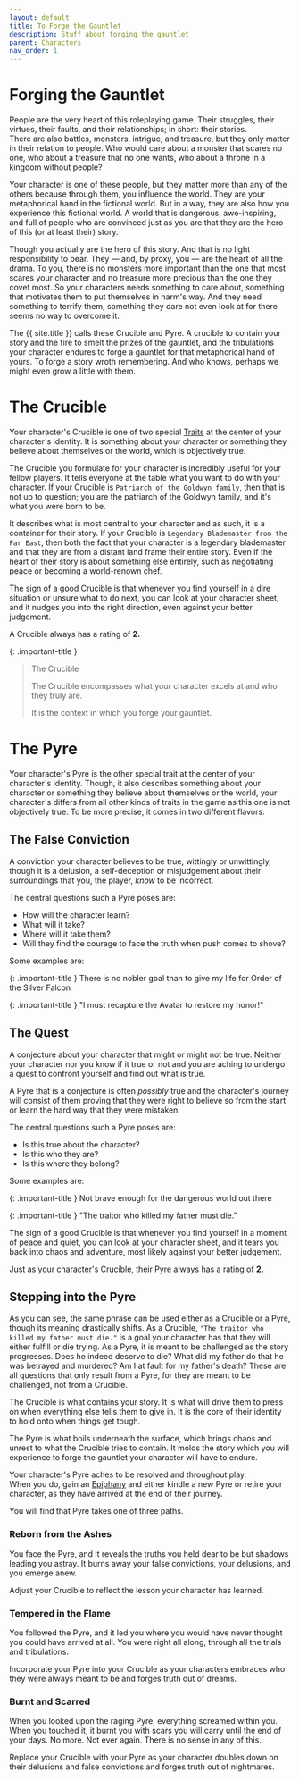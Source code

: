 ```yaml
---
layout: default
title: To Forge the Gauntlet
description: Stuff about forging the gauntlet
parent: Characters
nav_order: 1
---
```


# Forging the Gauntlet

People are the very heart of this roleplaying game. Their struggles, their virtues, their faults, and their relationships; in short: their stories.  
There are also battles, monsters, intrigue, and treasure, but they only matter in their relation to people. Who would care about a monster that scares no one, who about a treasure that no one wants, who about a throne in a kingdom without people?

Your character is one of these people, but they matter more than any of the others because through them, you influence the world. They are your metaphorical hand in the fictional world. But in a way, they are also how you experience this fictional world. A world that is dangerous, awe-inspiring, and full of people who are convinced just as you are that they are the hero of this (or at least their) story.

Though you actually are the hero of this story. And that is no light responsibility to bear. They — and, by proxy, you — are the heart of all the drama. To you, there is no monsters more important than the one that most scares your character and no treasure more precious than the one they covet most. So your characters needs something to care about, something that motivates them to put themselves in harm's way. And they need something to terrify them, something they dare not even look at for there seems no way to overcome it.

The {{ site.title }} calls these Crucible and Pyre. A crucible to contain your story and the fire to smelt the prizes of the gauntlet, and the tribulations your character endures to forge a gauntlet for that metaphorical hand of yours. To forge a story wroth remembering. And who knows, perhaps we might even grow a little with them.



# The Crucible

Your character's Crucible is one of two special [Traits](traits) at the center of your character's identity. It is something about your character or something they believe about themselves or the world, which is objectively true.

The Crucible you formulate for your character is incredibly useful for your fellow players. It tells everyone at the table what you want to do with your character. If your Crucible is `Patriarch of the Goldwyn family`, then that is not up to question; you are the patriarch of the Goldwyn family, and it's what you were born to be.

It describes what is most central to your character and as such, it is a container for their story.
If your Crucible is `Legendary Blademaster from the Far East`, then both the fact that your character is a legendary blademaster and that they are from a distant land frame their entire story. Even if the heart of their story is about something else entirely, such as negotiating peace or becoming a world-renown chef.

The sign of a good Crucible is that whenever you find yourself in a dire situation or unsure what to do next, you can look at your character sheet, and it nudges you into the right direction, even against your better judgement.

A Crucible always has a rating of **2.**

{: .important-title }
> The Crucible
>
> The Crucible encompasses what your character excels at and who they truly are.
>
> It is the context in which you forge your gauntlet.



# The Pyre

Your character's Pyre is the other special trait at the center of your character's identity. Though, it also describes something about your character or something they believe about themselves or the world, your character's differs from all other kinds of traits in the game as this one is not objectively true. To be more precise, it comes in two different flavors:


## The False Conviction

A conviction your character believes to be true, wittingly or unwittingly, though it is a delusion, a self-deception or misjudgement about their surroundings that you, the player, _know_ to be incorrect.

The central questions such a Pyre poses are:

- How will the character learn?
- What will it take?
- Where will it take them?
- Will they find the courage to face the truth when push comes to shove?

Some examples are:

{: .important-title }
There is no nobler goal than to give my life for Order of the Silver Falcon

{: .important-title }
"I must recapture the Avatar to restore my honor!"

## The Quest

A conjecture about your character that might or might not be true. Neither your character nor you know if it true or not and you are aching to undergo a quest to confront yourself and find out what is true.

A Pyre that is a conjecture is often _possibly_ true and the character's journey will consist of them proving that they were right to believe so from the start or learn the hard way that they were mistaken.

The central questions such a Pyre poses are:
- Is this true about the character?
- Is this who they are?
- Is this where they belong?

Some examples are:

{: .important-title }
Not brave enough for the dangerous world out there

{: .important-title }
"The traitor who killed my father must die."

The sign of a good Crucible is that whenever you find yourself in a moment of peace and quiet, you can look at your character sheet, and it tears you back into chaos and adventure, most likely against your better judgement.

Just as your character's Crucible, their Pyre always has a rating of **2.**


## Stepping into the Pyre

As you can see, the same phrase can be used either as a Crucible or a Pyre, though its meaning drastically shifts. As a Crucible, `"The traitor who killed my father must die."` is a goal your character has that they will either fulfill or die trying. As a Pyre, it is meant to be challenged as the story progresses. Does he indeed deserve to die? What did my father do that he was betrayed and murdered? Am I at fault for my father's death? These are all questions that only result from a Pyre, for they are meant to be challenged, not from a Crucible.

The Crucible is what contains your story. It is what will drive them to press on when everything else tells them to give in. It is the core of their identity to hold onto when things get tough.

The Pyre is what boils underneath the surface, which brings chaos and unrest to what the Crucible tries to contain. It molds the story which you will experience to forge the gauntlet your character will have to endure.

Your character's Pyre aches to be resolved and throughout play.  
When you do, gain an [Epiphany](../playing-the-game/advancement#epiphanies) and either kindle a new Pyre or retire your character, as they have arrived at the end of their journey.

You will find that Pyre takes one of three paths.

### Reborn from the Ashes

You face the Pyre, and it reveals the truths you held dear to be but shadows leading you astray. It burns away your false convictions, your delusions, and you emerge anew.

Adjust your Crucible to reflect the lesson your character has learned.

### Tempered in the Flame

You followed the Pyre, and it led you where you would have never thought you could have arrived at all. You were right all along, through all the trials and tribulations.

Incorporate your Pyre into your Crucible as your characters embraces who they were always meant to be and forges truth out of dreams.

### Burnt and Scarred

When you looked upon the raging Pyre, everything screamed within you. When you touched it, it burnt you with scars you will carry until the end of your days. No more. Not ever again. There is no sense in any of this.

Replace your Crucible with your Pyre as your character doubles down on their delusions and false convictions and forges truth out of nightmares.
